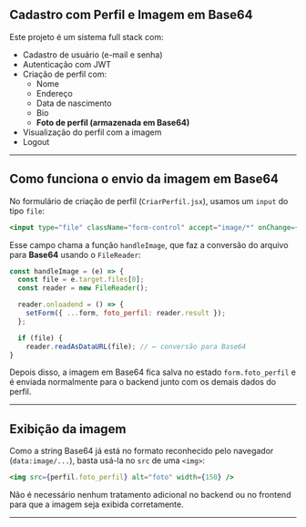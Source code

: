 

## Cadastro com Perfil e Imagem em Base64

Este projeto é um sistema full stack com:

- Cadastro de usuário (e-mail e senha)
- Autenticação com JWT
- Criação de perfil com:
  - Nome
  - Endereço
  - Data de nascimento
  - Bio
  - **Foto de perfil (armazenada em Base64)**
- Visualização do perfil com a imagem
- Logout

---

## Como funciona o envio da imagem em Base64

No formulário de criação de perfil (`CriarPerfil.jsx`), usamos um `input` do tipo `file`:

```jsx
<input type="file" className="form-control" accept="image/*" onChange={handleImage} />
```

Esse campo chama a função `handleImage`, que faz a conversão do arquivo para **Base64** usando o `FileReader`:

```jsx
const handleImage = (e) => {
  const file = e.target.files[0];
  const reader = new FileReader();

  reader.onloadend = () => {
    setForm({ ...form, foto_perfil: reader.result });
  };

  if (file) {
    reader.readAsDataURL(file); // ← conversão para Base64
}
```

Depois disso, a imagem em Base64 fica salva no estado `form.foto_perfil` e é enviada normalmente para o backend junto com os demais dados do perfil.

---

## Exibição da imagem

Como a string Base64 já está no formato reconhecido pelo navegador (`data:image/...`), basta usá-la no `src` de uma `<img>`:

```jsx
<img src={perfil.foto_perfil} alt="foto" width={150} />
```

Não é necessário nenhum tratamento adicional no backend ou no frontend para que a imagem seja exibida corretamente.

---